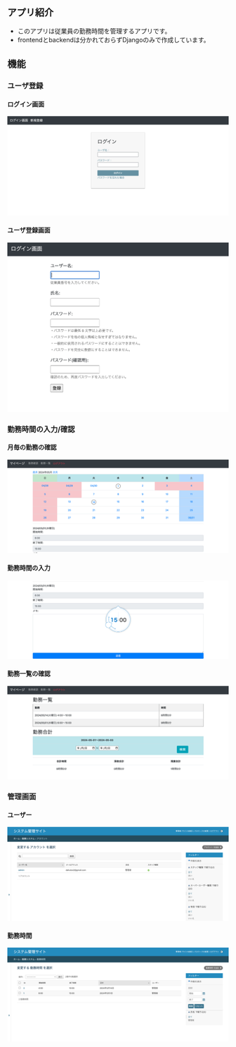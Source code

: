 ## アプリ紹介
- このアプリは従業員の勤務時間を管理するアプリです。
- frontendとbackendは分かれておらずDjangoのみで作成しています。
## 機能
### ユーザ登録
#### ログイン画面
![login](images/login.png)
#### ユーザ登録画面
![register](images/register.png)
### 勤務時間の入力/確認
#### 月毎の勤務の確認
![detail](images/detail.png)
#### 勤務時間の入力
![update](images/update.png)
#### 勤務一覧の確認
![list](images/list.png)
### 管理画面
#### ユーザー
![user](images/user.png)
#### 勤務時間
![admin](images/admin.png)
